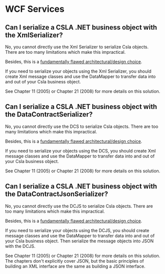# WCF Services

## Can I serialize a CSLA .NET business object with the XmlSerializer?

No, you cannot directly use the Xml Serializer to serialize Csla objects.  There are too many limitations which make this impractical.

Besides, this is a [fundamentally flawed architectural/design choice](ObjectsAsServiceContract.md).

If you need to serialize your objects using the Xml Serializer, you should create Xml message classes and use the DataMapper to transfer data into and out of your Csla business object.

See Chapter 11 (2005) or Chapter 21 (2008) for more details on this solution.

## Can I serialize a CSLA .NET business object with the DataContractSerializer?

No, you cannot directly use the DCS to serialize Csla objects.  There are too many limitations which make this impractical.

Besides, this is a [fundamentally flawed architectural/design choice](ObjectsAsServiceContract.md).

If you need to serialize your objects using the DCS, you should create Xml message classes and use the DataMapper to transfer data into and out of your Csla business object.

See Chapter 11 (2005) or Chapter 21 (2008) for more details on this solution.

## Can I serialize a CSLA .NET business object with the DataContractJsonSerializer?

No, you cannot directly use the DCJS to serialize Csla objects.  There are too many limitations which make this impractical.

Besides, this is a [fundamentally flawed architectural/design choice](ObjectsAsServiceContract.md).

If you need to serialize your objects using the DCJS, you should create message classes and use the DataMapper to transfer data into and out of your Csla business object. Then serialize the message objects into JSON with the DCJS.

See Chapter 11 (2005) or Chapter 21 (2008) for more details on this solution. The chapters don't explicitly cover JSON, but the basic principles of building an XML interface are the same as building a JSON interface.
